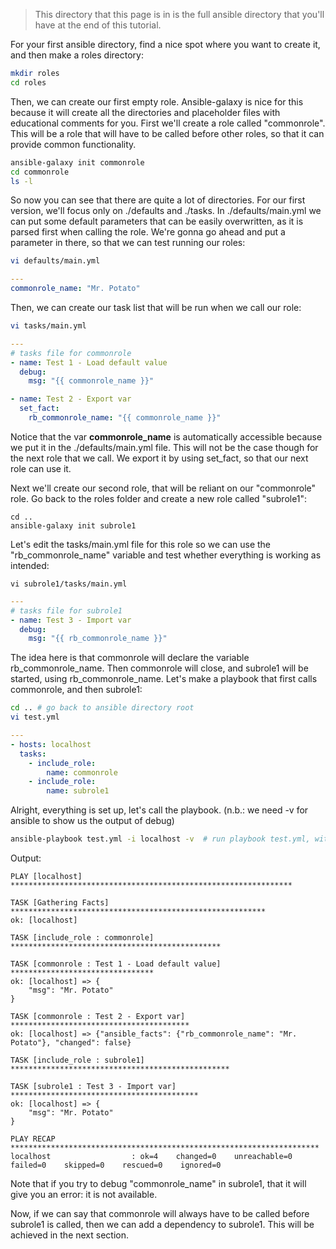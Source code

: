 > This directory that this page is in is the full ansible directory that you'll have at the end of this tutorial.

For your first ansible directory, find a nice spot where you want to create it, and then make a roles directory:
```bash
mkdir roles
cd roles
```
Then, we can create our first empty role. Ansible-galaxy is nice for this because it will create all the directories and placeholder
files with educational comments for you. First we'll create a role called "commonrole". This will be a role that will have to be
called before other roles, so that it can provide common functionality.
```bash
ansible-galaxy init commonrole
cd commonrole
ls -l
```
So now you can see that there are quite a lot of directories. For our first version, we'll focus only on ./defaults and ./tasks.
In ./defaults/main.yml we can put some default parameters that can be easily overwritten, as it is parsed first when calling the
role. We're gonna go ahead and put a parameter in there, so that we can test running our roles:
```bash
vi defaults/main.yml
```
```yml
---
commonrole_name: "Mr. Potato"
```
Then, we can create our task list that will be run when we call our role:
```bash
vi tasks/main.yml
```
```yml
---
# tasks file for commonrole
- name: Test 1 - Load default value
  debug:
    msg: "{{ commonrole_name }}"

- name: Test 2 - Export var
  set_fact:
    rb_commonrole_name: "{{ commonrole_name }}"
```
Notice that the var **commonrole_name** is automatically accessible because we put it in the ./defaults/main.yml file. This will
not be the case though for the next role that we call. We export it by using set_fact, so that our next role can use it.

Next we'll create our second role, that will be reliant on our "commonrole" role. Go back to the roles folder and create a new
role called "subrole1":
```
cd ..
ansible-galaxy init subrole1
```
Let's edit the tasks/main.yml file for this role so we can use the "rb_commonrole_name" variable and test whether everything is
working as intended:
```
vi subrole1/tasks/main.yml
```
```yml
---
# tasks file for subrole1
- name: Test 3 - Import var
  debug:
    msg: "{{ rb_commonrole_name }}"
```

The idea here is that commonrole will declare the variable rb_commonrole_name. Then commonrole will close, and subrole1
will be started, using rb_commonrole_name. Let's make a playbook that first calls commonrole, and then subrole1:
```bash
cd .. # go back to ansible directory root
vi test.yml
```
```yml
---
- hosts: localhost
  tasks:
    - include_role:
        name: commonrole
    - include_role:
        name: subrole1
```
Alright, everything is set up, let's call the playbook. (n.b.: we need -v for ansible to show us the output of debug)
```bash
ansible-playbook test.yml -i localhost -v  # run playbook test.yml, with inventory as localhost, verbosity level 1
```
Output:
```
PLAY [localhost] ***************************************************************

TASK [Gathering Facts] *********************************************************
ok: [localhost]

TASK [include_role : commonrole] ***********************************************

TASK [commonrole : Test 1 - Load default value] ********************************
ok: [localhost] => {
    "msg": "Mr. Potato"
}

TASK [commonrole : Test 2 - Export var] ****************************************
ok: [localhost] => {"ansible_facts": {"rb_commonrole_name": "Mr. Potato"}, "changed": false}

TASK [include_role : subrole1] *************************************************

TASK [subrole1 : Test 3 - Import var] ******************************************
ok: [localhost] => {
    "msg": "Mr. Potato"
}

PLAY RECAP *********************************************************************
localhost                  : ok=4    changed=0    unreachable=0    failed=0    skipped=0    rescued=0    ignored=0   
```

Note that if you try to debug "commonrole_name" in subrole1, that it will give you an error: it is not available.

Now, if we can say that commonrole will always have to be called before subrole1 is called, then we can add a dependency to 
subrole1. This will be achieved in the next section.
